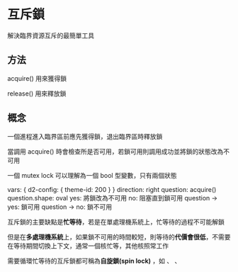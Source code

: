 # 互斥鎖

<show-structure/>

解決臨界資源互斥的最簡單工具

## 方法
acquire() 用來獲得鎖 

release() 用來釋放鎖

## 概念
一個進程進入臨界區前應先獲得鎖，退出臨界區時釋放鎖

當調用 acquire() 時會檢查所是否可用，若鎖可用則調用成功並將鎖的狀態改為不可用

<tip>一個 mutex lock 可以理解為一個 bool 型變數，只有兩個狀態</tip>

<code-block lang="D2">
    vars: {
        d2-config: {
            theme-id: 200
        }
    }
    direction: right
    question: acquire()
    question.shape: oval
    yes: 將鎖改為不可用
    no: 阻塞直到鎖可用
    question -> yes: 鎖可用
    question -> no: 鎖不可用
</code-block>

互斥鎖的主要缺點是**忙等待**，若是在單處理機系統上，忙等待的過程不可能解鎖

但是在**多處理機系統**上，如果鎖不可用的時間較短，則等待的**代價會很低**，不需要在等待期間切換上下文，通常一個核忙等，其他核照常工作

<tip>

需要循環忙等待的互斥鎖都可稱為**自旋鎖(spin lock)**
，如 [](ExclusiveHardware.md#testandset) 、 [](ExclusiveHardware.md#swap) 、 [](ExclusiveSoftware.md#singleFlag)
</tip>